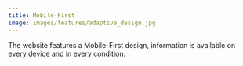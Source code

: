 ```yaml
---
title: Mobile-First
image: images/features/adaptive_design.jpg
---
```


The website features a Mobile-First design, information is available on every device and in every condition.
